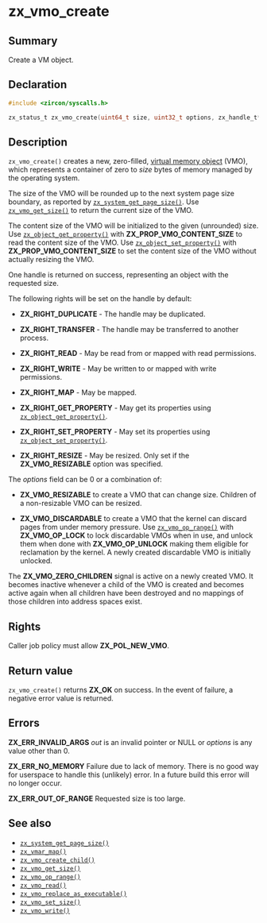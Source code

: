 <!-- Generated by zircon/scripts/update-docs-from-fidl, do not edit! -->
# zx_vmo_create

## Summary

Create a VM object.

## Declaration

```c
#include <zircon/syscalls.h>

zx_status_t zx_vmo_create(uint64_t size, uint32_t options, zx_handle_t* out);
```

## Description

`zx_vmo_create()` creates a new, zero-filled, [virtual memory
object](/docs/reference/kernel_objects/vm_object.md) (VMO), which represents a container of zero to
*size* bytes of memory managed by the operating system.

The size of the VMO will be rounded up to the next system page size boundary,
as reported by [`zx_system_get_page_size()`]. Use [`zx_vmo_get_size()`] to
return the current size of the VMO.

The content size of the VMO will be initialized to the given (unrounded) size.
Use [`zx_object_get_property()`] with **ZX_PROP_VMO_CONTENT_SIZE** to read the
content size of the VMO. Use [`zx_object_set_property()`] with
**ZX_PROP_VMO_CONTENT_SIZE** to set the content size of the VMO without
actually resizing the VMO.

One handle is returned on success, representing an object with the requested
size.

The following rights will be set on the handle by default:

  - **ZX_RIGHT_DUPLICATE** - The handle may be duplicated.

  - **ZX_RIGHT_TRANSFER** - The handle may be transferred to another process.

  - **ZX_RIGHT_READ** - May be read from or mapped with read permissions.

  - **ZX_RIGHT_WRITE** - May be written to or mapped with write permissions.

  - **ZX_RIGHT_MAP** - May be mapped.

  - **ZX_RIGHT_GET_PROPERTY** - May get its properties using [`zx_object_get_property()`].

  - **ZX_RIGHT_SET_PROPERTY** - May set its properties using [`zx_object_set_property()`].

  - **ZX_RIGHT_RESIZE** - May be resized. Only set if the **ZX_VMO_RESIZABLE** option was specified.

The *options* field can be 0 or a combination of:

  - **ZX_VMO_RESIZABLE** to create a VMO that can change size. Children of a non-resizable VMO can
    be resized.

  - **ZX_VMO_DISCARDABLE** to create a VMO that the kernel can discard pages from under memory
    pressure. Use [`zx_vmo_op_range()`] with **ZX_VMO_OP_LOCK** to lock discardable VMOs when in
    use, and unlock them when done with **ZX_VMO_OP_UNLOCK** making them eligible for reclamation by
    the kernel. A newly created discardable VMO is initially unlocked.

The **ZX_VMO_ZERO_CHILDREN** signal is active on a newly created VMO. It becomes
inactive whenever a child of the VMO is created and becomes active again when
all children have been destroyed and no mappings of those children into address
spaces exist.

## Rights

Caller job policy must allow **ZX_POL_NEW_VMO**.

## Return value

`zx_vmo_create()` returns **ZX_OK** on success. In the event
of failure, a negative error value is returned.

## Errors

**ZX_ERR_INVALID_ARGS**  *out* is an invalid pointer or NULL or *options* is
any value other than 0.

**ZX_ERR_NO_MEMORY**  Failure due to lack of memory.
There is no good way for userspace to handle this (unlikely) error.
In a future build this error will no longer occur.

**ZX_ERR_OUT_OF_RANGE**  Requested size is too large.

## See also

 - [`zx_system_get_page_size()`]
 - [`zx_vmar_map()`]
 - [`zx_vmo_create_child()`]
 - [`zx_vmo_get_size()`]
 - [`zx_vmo_op_range()`]
 - [`zx_vmo_read()`]
 - [`zx_vmo_replace_as_executable()`]
 - [`zx_vmo_set_size()`]
 - [`zx_vmo_write()`]

[`zx_object_get_property()`]: object_get_property.md
[`zx_object_set_property()`]: object_set_property.md
[`zx_system_get_page_size()`]: system_get_page_size.md
[`zx_vmar_map()`]: vmar_map.md
[`zx_vmo_create_child()`]: vmo_create_child.md
[`zx_vmo_get_size()`]: vmo_get_size.md
[`zx_vmo_op_range()`]: vmo_op_range.md
[`zx_vmo_read()`]: vmo_read.md
[`zx_vmo_replace_as_executable()`]: vmo_replace_as_executable.md
[`zx_vmo_set_size()`]: vmo_set_size.md
[`zx_vmo_write()`]: vmo_write.md

